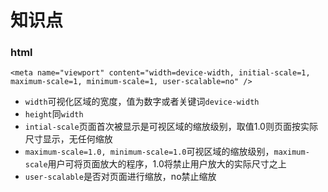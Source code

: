 # 知识点

### html

`<meta name="viewport" content="width=device-width, initial-scale=1, maximum-scale=1, minimum-scale=1, user-scalable=no" /> `

- `width`可视化区域的宽度，值为数字或者关键词`device-width`
- `height`同`width`
- `intial-scale`页面首次被显示是可视区域的缩放级别，取值1.0则页面按实际尺寸显示，无任何缩放
- `maximum-scale=1.0, minimum-scale=1.0`可视区域的缩放级别，`maximum-scale`用户可将页面放大的程序，1.0将禁止用户放大的实际尺寸之上
- `user-scalable`是否对页面进行缩放，no禁止缩放